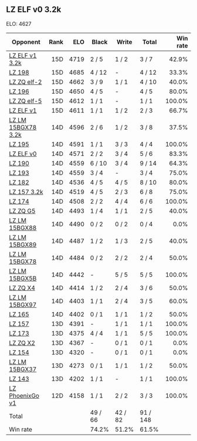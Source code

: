 ## LZ ELF v0 3.2k ##

ELO: 4627

Opponent | Rank | ELO | Black | Write | Total | Win rate
---------|-----:|----:|-------|-------|-------|-------:
[LZ ELF v1 3.2k](LZ%20ELF%20v1%203.2k.md) | 15D | 4719 | 2 / 5 | 1 / 2 | 3 / 7 | 42.9%
[LZ 198](LZ%20198.md) | 15D | 4685 | 4 / 12 | - | 4 / 12 | 33.3%
[LZ ZQ elf-2](LZ%20ZQ%20elf-2.md) | 15D | 4662 | 3 / 9 | 1 / 1 | 4 / 10 | 40.0%
[LZ 196](LZ%20196.md) | 15D | 4650 | 4 / 5 | - | 4 / 5 | 80.0%
[LZ ZQ elf-5](LZ%20ZQ%20elf-5.md) | 15D | 4612 | 1 / 1 | - | 1 / 1 | 100.0%
[LZ ELF v1](LZ%20ELF%20v1.md) | 15D | 4611 | 1 / 1 | 1 / 2 | 2 / 3 | 66.7%
[LZ LM 15BGX78 3.2k](LZ%20LM%2015BGX78%203.2k.md) | 14D | 4596 | 2 / 6 | 1 / 2 | 3 / 8 | 37.5%
[LZ 195](LZ%20195.md) | 14D | 4591 | 1 / 1 | 3 / 3 | 4 / 4 | 100.0%
[LZ ELF v0](LZ%20ELF%20v0.md) | 14D | 4571 | 2 / 2 | 3 / 4 | 5 / 6 | 83.3%
[LZ 190](LZ%20190.md) | 14D | 4559 | 6 / 10 | 3 / 4 | 9 / 14 | 64.3%
[LZ 193](LZ%20193.md) | 14D | 4559 | 3 / 4 | - | 3 / 4 | 75.0%
[LZ 182](LZ%20182.md) | 14D | 4536 | 4 / 5 | 4 / 5 | 8 / 10 | 80.0%
[LZ 157 3.2k](LZ%20157%203.2k.md) | 14D | 4519 | 4 / 5 | 2 / 3 | 6 / 8 | 75.0%
[LZ 174](LZ%20174.md) | 14D | 4508 | 2 / 2 | 4 / 4 | 6 / 6 | 100.0%
[LZ ZQ G5](LZ%20ZQ%20G5.md) | 14D | 4493 | 1 / 4 | 1 / 1 | 2 / 5 | 40.0%
[LZ LM 15BGX88](LZ%20LM%2015BGX88.md) | 14D | 4490 | 0 / 2 | 0 / 2 | 0 / 4 | 0.0%
[LZ LM 15BGX89](LZ%20LM%2015BGX89.md) | 14D | 4487 | 1 / 2 | 1 / 3 | 2 / 5 | 40.0%
[LZ LM 15BGX78](LZ%20LM%2015BGX78.md) | 14D | 4484 | 0 / 2 | 2 / 2 | 2 / 4 | 50.0%
[LZ LM 15BGX5B](LZ%20LM%2015BGX5B.md) | 14D | 4442 | - | 5 / 5 | 5 / 5 | 100.0%
[LZ ZQ X4](LZ%20ZQ%20X4.md) | 14D | 4414 | 1 / 2 | 2 / 4 | 3 / 6 | 50.0%
[LZ LM 15BGX97](LZ%20LM%2015BGX97.md) | 14D | 4403 | 1 / 1 | 2 / 4 | 3 / 5 | 60.0%
[LZ 165](LZ%20165.md) | 14D | 4402 | 0 / 1 | 1 / 1 | 1 / 2 | 50.0%
[LZ 157](LZ%20157.md) | 13D | 4391 | - | 1 / 1 | 1 / 1 | 100.0%
[LZ 173](LZ%20173.md) | 13D | 4375 | 4 / 4 | 1 / 1 | 5 / 5 | 100.0%
[LZ ZQ X2](LZ%20ZQ%20X2.md) | 13D | 4367 | - | 0 / 1 | 0 / 1 | 0.0%
[LZ 154](LZ%20154.md) | 13D | 4320 | - | 0 / 1 | 0 / 1 | 0.0%
[LZ LM 15BGX37](LZ%20LM%2015BGX37.md) | 13D | 4273 | 0 / 1 | 1 / 1 | 1 / 2 | 50.0%
[LZ 143](LZ%20143.md) | 13D | 4202 | 1 / 1 | - | 1 / 1 | 100.0%
[LZ PhoenixGo v1](LZ%20PhoenixGo%20v1.md) | 12D | 4158 | 1 / 1 | 2 / 2 | 3 / 3 | 100.0%
Total | | | 49 / 66 | 42 / 82 | 91 / 148 | 
Win rate| | | 74.2% | 51.2% | 61.5% | 
